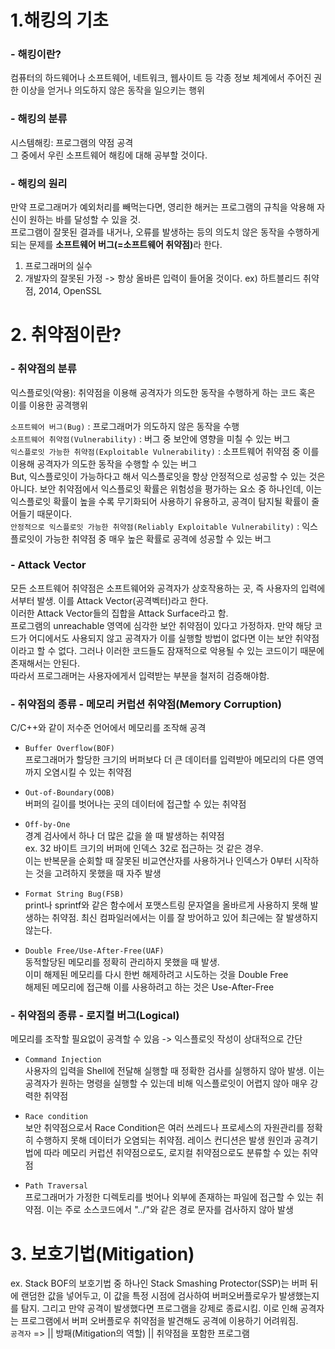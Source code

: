 # 1.해킹의 기초  
### - 해킹이란?  
컴퓨터의 하드웨어나 소프트웨어, 네트워크, 웹사이트 등 각종 정보 체계에서 주어진 권한 이상을 얻거나 의도하지 않은 동작을 일으키는 행위  

### - 해킹의 분류  
시스템해킹: 프로그램의 약점 공격  
그 중에서 우린 소프트웨어 해킹에 대해 공부할 것이다.

### - 해킹의 원리  
만약 프로그래머가 예외처리를 빼먹는다면, 영리한 해커는 프로그램의 규칙을 악용해 자신이 원하는 바를 달성할 수 있을 것.  
프로그램이 잘못된 결과를 내거나, 오류를 발생하는 등의 의도치 않은 동작을 수행하게 되는 문제를 <b>소프트웨어 버그(=소프트웨어 취약점)</b>라 한다.  
1. 프로그래머의 실수  
2. 개발자의 잘못된 가정 -> 항상 올바른 입력이 들어올 것이다. ex) 하트블리드 취약점, 2014, OpenSSL

# 2. 취약점이란?
### - 취약점의 분류  
익스플로잇(악용): 취약점을 이용해 공격자가 의도한 동작을 수행하게 하는 코드 혹은 이를 이용한 공격행위  

```소프트웨어 버그(Bug)``` : 프로그래머가 의도하지 않은 동작을 수행  
```소프트웨어 취약점(Vulnerability)``` : 버그 중 보안에 영향을 미칠 수 있는 버그  
```익스플로잇 가능한 취약점(Exploitable Vulnerability)``` : 소프트웨어 취약점 중 이를 이용해 공격자가 의도한 동작을 수행할 수 있는 버그  
But, 익스플로잇이 가능하다고 해서 익스플로잇을 항상 안정적으로 성공할 수 있는 것은 아니다. 보안 취약점에서 익스플로잇 확률은 위험성을 평가하는 요소 중 하나인데, 이는 익스플로잇 확률이 높을 수록 무기화되어 사용하기 유용하고, 공격이 탐지될 확률이 줄어들기 때문이다.  
```안정적으로 익스플로잇 가능한 취약점(Reliably Exploitable Vulnerability)``` : 익스플로잇이 가능한 취약점 중 매우 높은 확률로 공격에 성공할 수 있는 버그  

### - Attack Vector  
모든 소프트웨어 취약점은 소프트웨어와 공격자가 상호작용하는 곳, 즉 사용자의 입력에서부터 발생. 이를 Attack Vector(공격벡터)라고 한다.  
이러한 Attack Vector들의 집합을 Attack Surface라고 함.  
프로그램의 unreachable 영역에 심각한 보안 취약점이 있다고 가정하자. 만약 해당 코드가 어디에서도 사용되지 않고 공격자가 이를 실행할 방법이 없다면 이는 보안 취약점이라고 할 수 없다.
그러나 이러한 코드들도 잠재적으로 악용될 수 있는 코드이기 때문에 존재해서는 안된다.  
따라서 프로그래머는 사용자에게서 입력받는 부분을 철저히 검증해야함.

### - 취약점의 종류 - 메모리 커럽션 취약점(Memory Corruption)
C/C++와 같이 저수준 언어에서 메모리를 조작해 공격  

* ```Buffer Overflow(BOF)```  
프로그래머가 할당한 크기의 버퍼보다 더 큰 데이터를 입력받아 메모리의 다른 영역까지 오염시킬 수 있는 취약점  

* ```Out-of-Boundary(OOB)```   
버퍼의 길이를 벗어나는 곳의 데이터에 접근할 수 있는 취약점  

* ```Off-by-One```  
경계 검사에서 하나 더 많은 값을 쓸 때 발생하는 취약점  
ex. 32 바이트 크기의 버퍼에 인덱스 32로 접근하는 것 같은 경우.  
이는 반복문을 순회할 때 잘못된 비교연산자를 사용하거나 인덱스가 0부터 시작하는 것을 고려하지 못했을 때 자주 발생  

* ```Format String Bug(FSB)```  
print나 sprintf와 같은 함수에서 포맷스트링 문자열을 올바르게 사용하지 못해 발생하는 취약점. 최신 컴파일러에서는 이를 잘 방어하고 있어 최근에는 잘 발생하지 않는다.  

* ```Double Free/Use-After-Free(UAF)```  
동적할당된 메모리를 정확히 관리하지 못했을 때 발생.  
이미 해제된 메모리를 다시 한번 해제하려고 시도하는 것을 Double Free  
해제된 메모리에 접근해 이를 사용하려고 하는 것은 Use-After-Free

### - 취약점의 종류 - 로지컬 버그(Logical)  
메모리를 조작할 필요없이 공격할 수 있음 -> 익스플로잇 작성이 상대적으로 간단  

* ```Command Injection```  
사용자의 입력을 Shell에 전달해 실행할 때 정확한 검사를 실행하지 않아 발생. 이는 공격자가 원하는 명령을 실행할 수 있는데 비해 익스플로잇이 어렵지 않아 매우 강력한 취약점  

* ```Race condition```  
보안 취약점으로서 Race Condition은 여러 쓰레드나 프로세스의 자원관리를 정확히 수행하지 못해 데이터가 오염되는 취약점. 레이스 컨디션은 발생 원인과 공격기법에 따라 메모리 커럽션 취약점으로도, 로지컬 취약점으로도 분류할 수 있는 취약점  

* ```Path Traversal```  
프로그래머가 가정한 디렉토리를 벗어나 외부에 존재하는 파일에 접근할 수 있는 취약점. 이는 주로 소스코드에서 "../"와 같은 경로 문자를 검사하지 않아 발생  

# 3. 보호기법(Mitigation)  
ex. Stack BOF의 보호기법 중 하나인 Stack Smashing Protector(SSP)는 버퍼 뒤에 랜덤한 값을 넣어두고, 이 값을 특정 시점에 검사하여 버퍼오버플로우가 발생했는지를 탐지.
그리고 만약 공격이 발생했다면 프로그램을 강제로 종료시킴.
이로 인해 공격자는 프로그램에서 버퍼 오버플로우 취약점을 발견해도 공격에 이용하기 어려워짐.  
```공격자```  => || 방패(Mitigation의 역할) ||    취약점을 포함한 프로그램  
